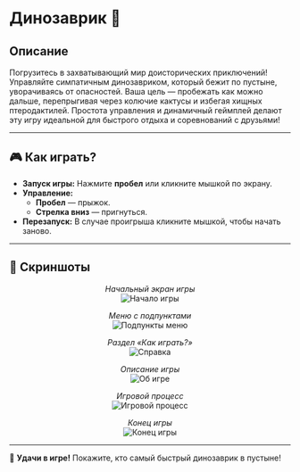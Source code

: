 # Динозаврик 🦖

## Описание
Погрузитесь в захватывающий мир доисторических приключений! Управляйте симпатичным динозавриком, который бежит по пустыне, уворачиваясь от опасностей. Ваша цель — пробежать как можно дальше, перепрыгивая через колючие кактусы и избегая хищных птеродактилей. Простота управления и динамичный геймплей делают эту игру идеальной для быстрого отдыха и соревнований с друзьями!  

---

## 🎮 Как играть?  
- **Запуск игры:** Нажмите **пробел** или кликните мышкой по экрану.  
- **Управление:**  
  - **Пробел** — прыжок.  
  - **Стрелка вниз** — пригнуться.  
- **Перезапуск:** В случае проигрыша кликните мышкой, чтобы начать заново.  

---

## 📸 Скриншоты  

<div align="center">  

*Начальный экран игры*  
![Начало игры](https://github.com/user-attachments/assets/b53d8b6d-f41d-4d63-aaa7-4d588eeaa659)  

*Меню с подпунктами*  
![Подпункты меню](https://github.com/user-attachments/assets/c93b6324-7809-4222-97bb-9a303e6a403d)  

*Раздел «Как играть?»*  
![Справка](https://github.com/user-attachments/assets/e8165697-cc09-4f7d-bf5a-f06b7d722b59)  

*Описание игры*  
![Об игре](https://github.com/user-attachments/assets/d6b59076-b377-42f8-aad9-3240746416ec)  

*Игровой процесс*  
![Игровой процесс](https://github.com/user-attachments/assets/570ed97d-1121-42ec-adc8-96241dad3e86)  

*Конец игры*  
![Конец игры](https://github.com/user-attachments/assets/2c2228d3-1095-459e-8c4b-4fe5a45410f4)  

</div>  

---

🦕 **Удачи в игре!** Покажите, кто самый быстрый динозаврик в пустыне!
